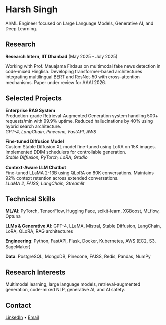 # Harsh Singh

AI/ML Engineer focused on Large Language Models, Generative AI, and Deep Learning.

## Research

**Research Intern, IIT Dhanbad** (May 2025 - July 2025)

Working with Prof. Mauajama Firdaus on multimodal fake news detection in code-mixed Hinglish. Developing transformer-based architectures integrating multilingual BERT and ResNet-50 with cross-attention mechanisms. Paper under review for AAAI 2026.

## Selected Projects

**Enterprise RAG System**  
Production-grade Retrieval-Augmented Generation system handling 500+ requests/min with 99.9% uptime. Reduced hallucinations by 40% using hybrid search architecture.  
*GPT-4, LangChain, Pinecone, FastAPI, AWS*

**Fine-tuned Diffusion Model**  
Custom Stable Diffusion XL model fine-tuned using LoRA on 15K images. Implemented DDIM schedulers for controllable generation.  
*Stable Diffusion, PyTorch, LoRA, Gradio*

**Context-Aware LLM Chatbot**  
Fine-tuned LLaMA 2-13B using QLoRA on 80K conversations. Maintains 92% context retention across extended conversations.  
*LLaMA 2, FAISS, LangChain, Streamlit*

## Technical Skills

**ML/AI**: PyTorch, TensorFlow, Hugging Face, scikit-learn, XGBoost, MLflow, Optuna

**LLMs & Generative AI**: GPT-4, LLaMA, Mistral, Stable Diffusion, LangChain, LoRA, QLoRA, RAG architectures

**Engineering**: Python, FastAPI, Flask, Docker, Kubernetes, AWS (EC2, S3, SageMaker)

**Data**: PostgreSQL, MongoDB, Pinecone, FAISS, Redis, Pandas, NumPy

## Research Interests

Multimodal learning, large language models, retrieval-augmented generation, code-mixed NLP, generative AI, and AI safety.

## Contact

[LinkedIn](https://linkedin.com/in/harsh-singh-31430635b) • [Email](mailto:harsh_202300551@smit.smu.edu.in)
